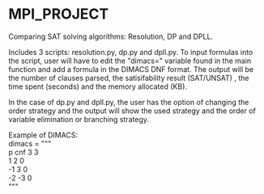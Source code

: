 # MPI_PROJECT

Comparing SAT solving algorithms: Resolution, DP and DPLL.

Includes 3 scripts: resolution.py, dp.py and dpll.py. To input formulas into the script, user will have to edit the "dimacs=" variable found in the main function and add a formula in the DIMACS DNF format. The output will be the number of clauses parsed, the satisifability result (SAT/UNSAT) , the time spent (seconds)  and the memory allocated (KB).

In the case of dp.py and dpll.py, the user has the option of changing the order strategy and the output will show the used strategy and the order of variable elimination or branching strategy.

Example of DIMACS: \
dimacs = """ \
    p cnf 3 3 \
    1 2 0 \
    -1 3 0 \
    -2 -3 0 \
    """
